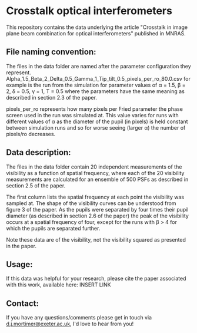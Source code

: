 # Crosstalk optical interferometers

This repository contains the data underlying the article "Crosstalk in image plane beam combination for optical interferometers" published in MNRAS. 

## File naming convention: 

The files in the data folder are named after the parameter configuration they represent. Alpha_1.5_Beta_2_Delta_0.5_Gamma_1_Tip_tilt_0.5_pixels_per_ro_80.0.csv for example is the run from the simulation for parameter values of α = 1.5, β = 2, δ = 0.5, γ = 1, T = 0.5 where the parameters have the same meaning as described in section 2.3 of the paper. 

pixels_per_ro represents how many pixels per Fried parameter the phase screen used in the run was simulated at. This value varies for runs with different values of α as the diameter of the pupil (in pixels) is held constant between simulation runs and so for worse seeing (larger α) the number of pixels/ro decreases. 

## Data description: 

The files in the data folder contain 20 independent measurements of the visibility as a function of spatial frequency, where each of the 20 visibility measurements are calculated for an ensemble of 500 PSFs as described in section 2.5 of the paper. 

The first column lists the spatial frequency at each point the visibility was sampled at. The shape of the visibility curves can be understood from figure 3 of the paper. As the pupils were separated by four times their pupil diameter (as described in section 2.6 of the paper) the peak of the visibility occurs at a spatial frequency of four, except for the runs with β > 4 for which the pupils are separated further. 

Note these data are of the visibility, not the visibility squared as presented in the paper. 

## Usage: 

If this data was helpful for your research, please cite the paper associated with this work, available here: INSERT LINK 

## Contact: 

If you have any questions/comments please get in touch via d.j.mortimer@exeter.ac.uk, I'd love to hear from you!
